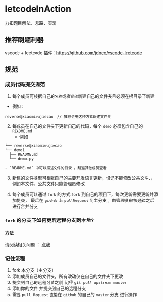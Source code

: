 # letcodeInAction
力扣题目解法、思路、实现
## 推荐刷题利器
vscode + leetcode 插件：https://github.com/jdneo/vscode-leetcode

## 规范

### 成员代码提交规范

1. 每个成员可根据自己的`名称`或者`昵称`新建自己的文件夹且必须在根目录下新建
  - 例如：

```
reverse@xiaomiwujiecao  // 推荐使用这种方式新建文件夹
```

2. 每成员在自己的文件夹下更新自己的代码，每个 `demo` 必须包含自己的 `README.md`
    - 例如

  ```
  └── reverse@xiaomiwujiecao
└── demo1
    ├── README.md
    └── demo.py

  ```

    - `README.md` 中可以描述文件的目录 ，翻遍其他成员查看


3. 新建的文件类型可根据自己的主要开发语言更新，切记不能修改公共文件、，例如本文件，公共文件只能管理员修改

4. 每个成员可以通过 `fork` 的方式 `fork` 到自己的项目下，每次更新需要更新并添加提交， 最后在 `github` 上 `pullRequest` 到主分支 ，由管理员审核通过之后进行合并分支

### `fork` 的分支下如何更新远程分支到本地?

#### 方法

请阅读相关问题 ：  [点我](https://github.com/cleveralgorithms/letcodeInAction/issues/4)

### 记住流程

1. fork 本分支（主分支）
2. 添加成员自己的文件夹，所有改动仅在自己的文件夹下更改
3. 提交到自己的远程分值之前 记得 `git pull upstream master`
4. 添加你的文件 并提交到自己的远程分支
5. 需要 `pull Request` 直接在 `github` 的自己的 `master` 分支 进行操作
